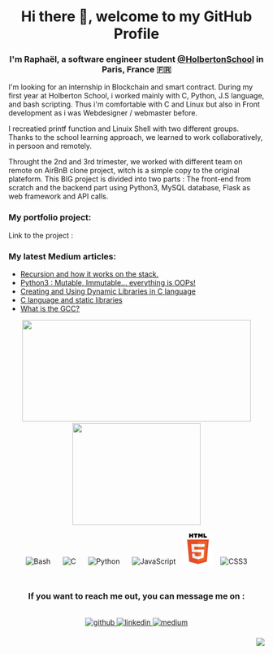 # **<div align="center">Hi there 👋, welcome to my GitHub Profile</div>**  

### <div align="center">I'm Raphaël, a software engineer student [@HolbertonSchool](https://github.com/holbertonschool) in Paris, France 🇫🇷</div>
I'm looking for an internship in Blockchain and smart contract.
During my first year at Holberton School, i worked mainly with C, Python, J.S language, and bash scripting.
Thus i'm comfortable with C and Linux but also in Front development as i was Webdesigner / webmaster before.

I recreatied printf function and Linuix Shell with two different groups.
Thanks to the school learning approach, we learned to work collaboratively, in persoon and remotely.

Throught the 2nd and 3rd trimester, we worked with different team on remote on AirBnB clone project, witch is a simple copy to the original plateform.
This BIG project is divided into two parts : The front-end from scratch and the backend part using Python3, MySQL database, Flask as web framework and API calls.

### My portfolio project:
Link to the project : 

### My latest Medium articles:
<!-- MEDIUM-STORY-LIST:START -->
- [Recursion and how it works on the stack.](https://medium.com/@4318_26766/recursion-and-how-it-works-on-the-stack-bdcdce726331?source=rss-e800c6e8df5e------2)
- [Python3 : Mutable, Immutable… everything is OOPs!](https://medium.com/@4318_26766/python3-mutable-immutable-everything-is-oops-fe4e833adbb8?source=rss-e800c6e8df5e------2)
- [Creating and Using Dynamic Libraries in C language](https://medium.com/@4318_26766/creating-and-using-dynamic-libraries-in-c-language-912b078b7c52?source=rss-e800c6e8df5e------2)
- [C language and static libraries](https://medium.com/@4318_26766/c-language-and-static-libraries-4aa28f7ec3da?source=rss-e800c6e8df5e------2)
- [What is the GCC?](https://medium.com/@4318_26766/what-is-the-gcc-9851073064df?source=rss-e800c6e8df5e------2)
<!-- MEDIUM-STORY-LIST:END -->


<p align="center">
  <img width="450" height="200" src="https://github-readme-stats.vercel.app/api?username=rafyc&show_icons=true&bg_color=0C1117&title_color=58A6FF&text_color=C9D1D9&icon_color=58A6FF&include_all_commits=true&count_private=true&hide=prs,issues">
  <img width="252" height="200"
  src="https://github-readme-stats.vercel.app/api/top-langs/?username=rafyc&show_icons=true&bg_color=0C1117&title_color=58A6FF&text_color=C9D1D9&icon_color=58A6FF&layout=compact&langs_count=8">
</p>
<div align="center">  
  <img style="margin: 10px" src="https://icon-library.com/images/bash-icon/bash-icon-24.jpg" alt="Bash" height="50" />
  <img style="margin: 10px" src="https://profilinator.rishav.dev/skills-assets/c-original.svg" alt="C" height="50" />  
  <img style="margin: 10px" src="https://upload.wikimedia.org/wikipedia/commons/c/c3/Python-logo-notext.svg" alt="Python" height="50" />  
  <img style="margin: 10px" src="https://profilinator.rishav.dev/skills-assets/javascript-original.svg" alt="JavaScript" height="50" />  
 <code><img height="60" src="https://raw.githubusercontent.com/github/explore/80688e429a7d4ef2fca1e82350fe8e3517d3494d/topics/html/html.png"></code> 
  <img style="margin: 10px" src="https://www.logolynx.com/images/logolynx/0d/0d35ef6c8d4fdaf0590228404dc6448b.png" alt="CSS3" height="50" />  

</div>
</br>
<div align="center">  
  
### If you want to reach me out, you can message me on :
</br>
</div>

<div align="center">
  <a href="https://github.com/rafyc" target="_blank">
    <img src=https://img.shields.io/badge/github-%2324292e.svg?&style=for-the-badge&logo=github&logoColor=white alt=github style="margin-bottom: 5px;" />
  </a>
  <a href="linkedin.com/in/raphael-chemouni-14120a4b" target="_blank">
    <img src=https://img.shields.io/badge/linkedin-%231E77B5.svg?&style=for-the-badge&logo=linkedin&logoColor=white alt=linkedin style="margin-bottom: 5px;" />
  </a>
  <a href="https://medium.com/@4318_26766/" target="_blank">
    <img src=https://img.shields.io/badge/medium-%23292929.svg?&style=for-the-badge&logo=medium&logoColor=white alt=medium style="margin-bottom: 5px;" />
  </a>  
</div>

<br />


<div align="right">
  <img src="https://komarev.com/ghpvc/?username=rafyc&&style=flat-square" align="right" />
</div>

